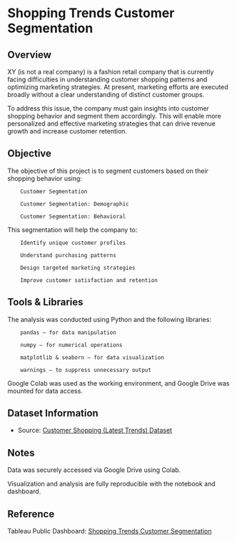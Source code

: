 # Shopping Trends Customer Segmentation

## Overview

XY (is not a real company) is a fashion retail company that is currently facing difficulties in understanding customer shopping patterns and optimizing marketing strategies. At present, marketing efforts are executed broadly without a clear understanding of distinct customer groups.

To address this issue, the company must gain insights into customer shopping behavior and segment them accordingly. This will enable more personalized and effective marketing strategies that can drive revenue growth and increase customer retention.

## Objective

The objective of this project is to segment customers based on their shopping behavior using:

        Customer Segmentation

        Customer Segmentation: Demographic

        Customer Segmentation: Behavioral

This segmentation will help the company to:

        Identify unique customer profiles

        Understand purchasing patterns

        Design targeted marketing strategies

        Improve customer satisfaction and retention

##  Tools & Libraries
The analysis was conducted using Python and the following libraries:

        pandas – for data manipulation

        numpy – for numerical operations

        matplotlib & seaborn – for data visualization

        warnings – to suppress unnecessary output

Google Colab was used as the working environment, and Google Drive was mounted for data access.

## Dataset Information

* Source: [Customer Shopping (Latest Trends) Dataset](https://www.kaggle.com/datasets/bhadramohit/customer-shopping-latest-trends-dataset)

##  Notes
Data was securely accessed via Google Drive using Colab.

Visualization and analysis are fully reproducible with the notebook and dashboard.

## Reference
Tableau Public Dashboard: [Shopping Trends Customer Segmentation](https://public.tableau.com/app/profile/muhammad.wahyu.ghifari/viz/ShoppingTrendsCustomerSegmentation/page1)
